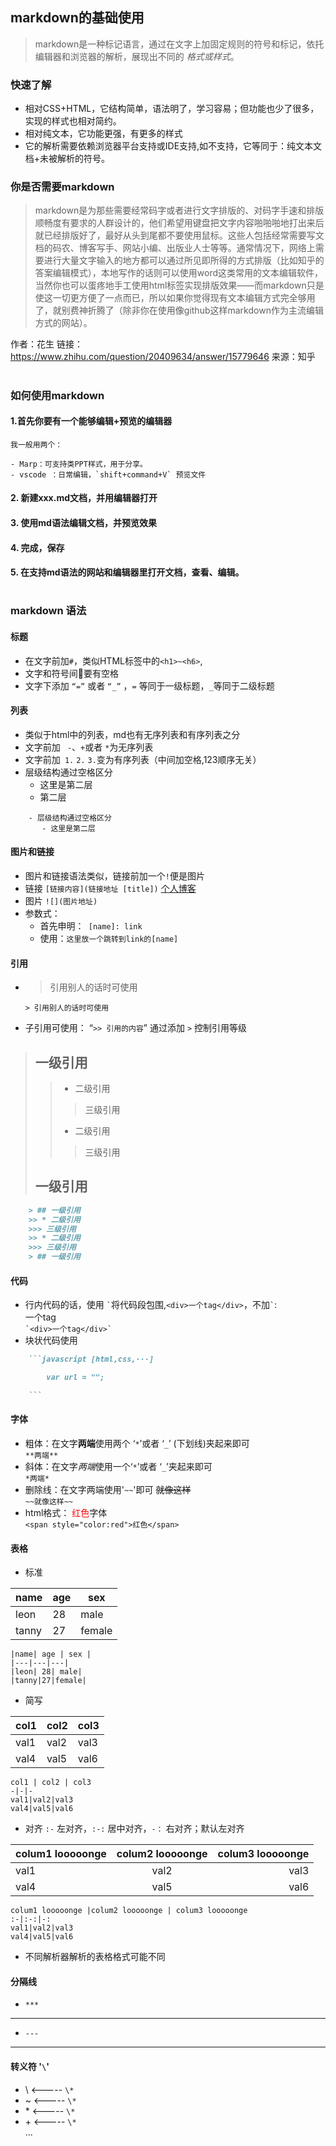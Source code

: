## markdown的基础使用
> markdown是一种标记语言，通过在文字上加固定规则的符号和标记，依托编辑器和浏览器的解析，展现出不同的 *格式或样式*。

### 快速了解
 - 相对CSS+HTML，它结构简单，语法明了，学习容易；但功能也少了很多，实现的样式也相对简约。
 - 相对纯文本，它功能更强，有更多的样式
 - 它的解析需要依赖浏览器平台支持或IDE支持,如不支持，它等同于：纯文本文档+未被解析的符号。

### 你是否需要markdown
 > markdown是为那些需要经常码字或者进行文字排版的、对码字手速和排版顺畅度有要求的人群设计的，他们希望用键盘把文字内容啪啪啪地打出来后就已经排版好了，最好从头到尾都不要使用鼠标。这些人包括经常需要写文档的码农、博客写手、网站小编、出版业人士等等。通常情况下，网络上需要进行大量文字输入的地方都可以通过所见即所得的方式排版（比如知乎的答案编辑模式），本地写作的话则可以使用word这类常用的文本编辑软件，当然你也可以蛋疼地手工使用html标签实现排版效果——而markdown只是使这一切更方便了一点而已，所以如果你觉得现有文本编辑方式完全够用了，就别费神折腾了（除非你在使用像github这样markdown作为主流编辑方式的网站）。

作者：花生
链接：https://www.zhihu.com/question/20409634/answer/15779646
来源：知乎
# 
### 如何使用markdown

####  1.首先你要有一个能够编辑+预览的编辑器

    我一般用两个：

    - Marp：可支持类PPT样式，用于分享。
    - vscode ：日常编辑，`shift+command+V` 预览文件

#### 2. 新建xxx.md文档，并用编辑器打开


#### 3. 使用md语法编辑文档，并预览效果

#### 4. 完成，保存

#### 5. 在支持md语法的网站和编辑器里打开文档，查看、编辑。

# 

### markdown 语法

#### 标题
 - 在文字前加`#`，类似HTML标签中的`<h1>~<h6>`,
 - 文字和符号间要有空格
 - 文字下添加 `“=”` 或者 `“_”` ，`=` 等同于一级标题，`_`等同于二级标题

#### 列表
- 类似于html中的列表，md也有无序列表和有序列表之分
- 文字前加 ``` -```、```+```或者 ```*```为无序列表
- 文字前加``` 1.``` ```2.``` ```3.```变为有序列表（中间加空格,123顺序无关）
- 层级结构通过空格区分
    - 这里是第二层
    - 第二层
```
    - 层级结构通过空格区分
       - 这里是第二层
```

#### 图片和链接
- 图片和链接语法类似，链接前加一个```!```便是图片
- 链接 `[链接内容](链接地址 [title])` [个人博客](http://www.wangyuanliang.com)
- 图片 `![](图片地址)`
- 参数式：
   - 首先申明：``` [name]: link```
   - 使用：`这里放一个跳转到link的[name]`

#### 引用
- > 引用别人的话时可使用    

   ` > 引用别人的话时可使用 ` 

- 子引用可使用： “`>> 引用的内容`” 通过添加 `>` 控制引用等级
> ## 一级引用
>> * 二级引用 
>>> 三级引用
>> * 二级引用
>>> 三级引用
> ## 一级引用

``` markdown
    > ## 一级引用
    >> * 二级引用 
    >>> 三级引用
    >> * 二级引用
    >>> 三级引用
    > ## 一级引用
```


#### 代码
- 行内代码的话，使用 ``` ` ```将代码段包围,`<div>一个tag</div>`，不加``` ` ```:<div>一个tag</div>  ``` `<div>一个tag</div>` ```
- 块状代码使用
``` markdown
    ```javascript [html,css,···]

        var url = "";

    ``` 
```
#### 字体
- 粗体：在文字**两端**使用两个 ‘`*`’或者 ‘`_`’ (下划线)夹起来即可   
`**两端**`
- 斜体：在文字*两端*使用一个‘`*`’或者 ‘`_`’夹起来即可  
 `*两端*`
- 删除线：在文字两端使用'`~~`'即可 ~~就像这样~~   
`~~就像这样~~`
- html格式： <span style="color:red">红色</span>字体    
 `<span style="color:red">红色</span>`
#### 表格
- 标准

|name| age | sex |
|---|---|---|
|leon| 28| male|
|tanny|27|female|
```
|name| age | sex |
|---|---|---|
|leon| 28| male|
|tanny|27|female|
```
- 简写

col1 | col2 | col3
-|-|-
val1|val2|val3
val4|val5|val6

```
col1 | col2 | col3
-|-|-
val1|val2|val3
val4|val5|val6
```

- 对齐   `:-` 左对齐，`:-:` 居中对齐，`-：` 右对齐；默认左对齐

colum1 looooonge |colum2 looooonge | colum3 looooonge
:-|:-:|-:
val1|val2|val3
val4|val5|val6

```
colum1 looooonge |colum2 looooonge | colum3 looooonge
:-|:-:|-:
val1|val2|val3
val4|val5|val6
```





- 不同解析器解析的表格格式可能不同

#### 分隔线
- `***`
***
- `---`
---


#### 转义符 '`\`'

- \\    <----- `\*`
- \~    <----- `\*`
- \*    <----- `\*`
- \+    <----- `\*`   
...
